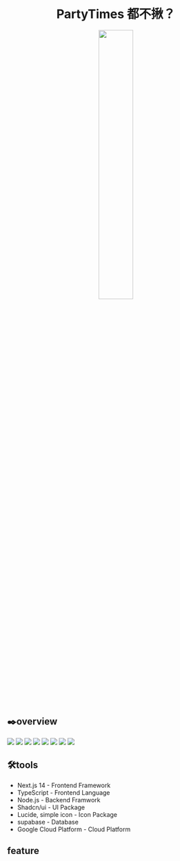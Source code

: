 <h1 align="center">PartyTimes 都不揪？</h1>

<div align="center">
    <img src="https://imgur.com/pEWAMq0.png" width="40%" height="40%">
</div>

## ✒️overview
<img src="https://imgur.com/ghYB7u2.png">
<img src="https://imgur.com/NsfrdSu.png">
<img src="https://imgur.com/8ISy8EO.png">
<img src="https://imgur.com/ZMbMEuJ.png">
<img src="https://imgur.com/LJ6KkGS.png">
<img src="https://imgur.com/o7Jrrra.png">
<img src="https://imgur.com/Yo4z2HJ.png">
<img src="https://imgur.com/n6sC2SZ.png">

## 🛠️tools
* Next.js 14 - Frontend Framework
* TypeScript - Frontend Language
* Node.js - Backend Framwork
* Shadcn/ui - UI Package
* Lucide, simple icon - Icon Package
* supabase - Database
* Google Cloud Platform - Cloud Platform

## feature

